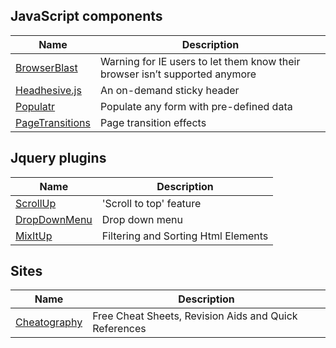 ## JavaScript components
Name | Description
-|-
[BrowserBlast](https://markgoodyear.com/2013/02/browserblast-2-relaunch/) | Warning for IE users to let them know their browser isn’t supported anymore
[Headhesive.js](https://markgoodyear.com/labs/headhesive/) | An on-demand sticky header
[Populatr](https://markgoodyear.com/labs/populatr/) | Populate any form with pre-defined data
[PageTransitions](https://github.com/codrops/PageTransitions) | Page transition effects


## Jquery plugins
Name | Description
-|-
[ScrollUp](https://markgoodyear.com/labs/scrollup/) | 'Scroll to top' feature
[DropDownMenu](https://www.jqueryscript.net/menu/Stylish-Responsive-Drop-Down-Menu-Plugin-For-jQuery-flaunt.html) | Drop down menu
[MixItUp](https://www.jqueryscript.net/layout/jQuery-Plugin-For-Filtering-Sorting-Html-Elements-MixItUp.html) | Filtering and Sorting Html Elements

## Sites
Name | Description
-|-
[Cheatography](https://cheatography.com/)|Free Cheat Sheets, Revision Aids and Quick References
